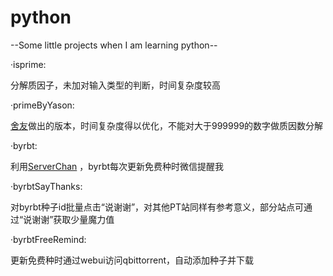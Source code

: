 # python
--Some little projects when I am learning python--


·isprime:

  分解质因子，未加对输入类型的判断，时间复杂度较高

·primeByYason:

  [舍友](https://github.com/YasenWang)做出的版本，时间复杂度得以优化，不能对大于999999的数字做质因数分解

·byrbt:

  利用[ServerChan](https://sc.ftqq.com/3.version) ，byrbt每次更新免费种时微信提醒我
 
·byrbtSayThanks:

  对byrbt种子id批量点击“说谢谢”，对其他PT站同样有参考意义，部分站点可通过“说谢谢”获取少量魔力值
  
·byrbtFreeRemind:

  更新免费种时通过webui访问qbittorrent，自动添加种子并下载
